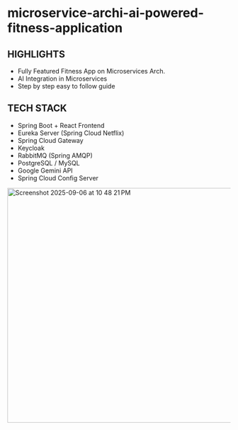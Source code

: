 # microservice-archi-ai-powered-fitness-application

## HIGHLIGHTS
- Fully Featured Fitness App on Microservices Arch.
- AI Integration in Microservices
- Step by step easy to follow guide

## TECH STACK
- Spring Boot + React Frontend
- Eureka Server (Spring Cloud Netflix)
- Spring Cloud Gateway
- Keycloak
- RabbitMQ (Spring AMQP)
- PostgreSQL / MySQL
- Google Gemini API
- Spring Cloud Config Server

<img width="1050" height="531" alt="Screenshot 2025-09-06 at 10 48 21 PM" src="https://github.com/user-attachments/assets/ed0cd9de-00b1-4b6d-845d-19da84cda52e" />


